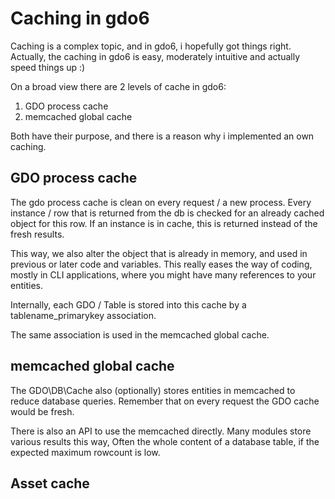 # Caching in gdo6

Caching is a complex topic, and in gdo6, i hopefully got things right.
Actually, the caching in gdo6 is easy, moderately intuitive and actually speed things up :)

On a broad view there are 2 levels of cache in gdo6:

1) GDO process cache
2) memcached global cache
 
Both have their purpose, and there is a reason why i implemented an own caching.


## GDO process cache

The gdo process cache is clean on every request / a new process.
Every instance / row that is returned from the db is checked for an already cached object for this row.
If an instance is in cache, this is returned instead of the fresh results.

This way, we also alter the object that is already in memory, and used in previous or later code and variables.
This really eases the way of coding, mostly in CLI applications, where you might have many references to your entities.

Internally, each GDO / Table is stored into this cache by a tablename_primarykey association.

The same association is used in the memcached global cache. 

## memcached global cache

The GDO\DB\Cache also (optionally) stores entities in memcached to reduce database queries. Remember that on every request the GDO cache would be fresh.

There is also an API to use the memcached directly.
Many modules store various results this way, Often the whole content of a database table, if the expected maximum rowcount is low.


## Asset cache
